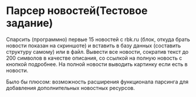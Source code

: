 # Парсер новостей(Тестовое задание)

Спарсить (программно) первые 15 новостей с rbk.ru (блок, откуда брать новости показан на скриншоте) и вставить в базу данных (составить структуру самому) или в файл. Вывести все новости, сократив текст до 200 символов в качестве описания, со ссылкой на полную новость с кнопкой подробнее. На полной новости выводить картинку если есть в новости.

Было бы плюсом: возможность расширения функционала парсинга для добавления дополнительных новостных ресурсов.
